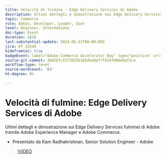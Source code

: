 ```yaml
---
title: Velocità di fulmine - Edge Delivery Services di Adobe
description: Ultimi dettagli e dimostrazione sui Edge Delivery Services fulminei di Adobe tramite Adobe Experience Manager e Adobe Commerce.
topic: Commerce
role: Admin, Developer, Leader, User
level: Beginner, Intermediate
doc-type: Event
duration: 1619
last-substantial-update: 2024-05-21T00:00:00Z
jira: KT-15544
hidefromtoc: true
badgeEvent: label="Adobe Commerce Accelerator Day" type="positive" url="https://experienceleague.adobe.com/en/docs/events/apac-commerce-recordings/2024/accelerator-day/overview.html"
source-git-commit: 4b65bfcf2f3025b1b5deddef7f8347000e0af2ce
workflow-type: tm+mt
source-wordcount: '63'
ht-degree: 0%

---
```



# Velocità di fulmine: Edge Delivery Services di Adobe

Ultimi dettagli e dimostrazione sui Edge Delivery Services fulminei di Adobe tramite Adobe Experience Manager e Adobe Commerce.

+ Presentato da Kam Radhakrishnan, Senior Solution Engineer - Adobe

>[!VIDEO](https://video.tv.adobe.com/v/3429271/?learn=on)
